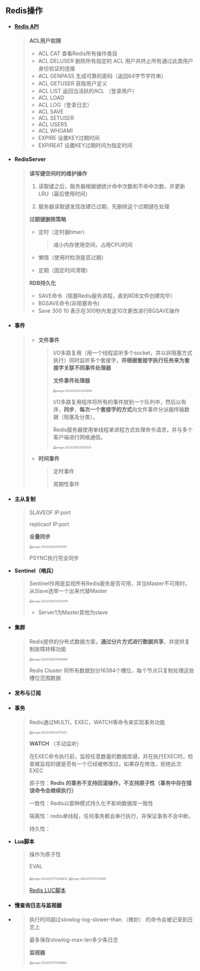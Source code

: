 ## Redis操作

- ####  **[Redis API ](https://redis.io/commands/bgrewriteaof)**

  > **ACL用户权限**
  >
  > - ACL CAT 查看Redis所有操作类目
  > - ACL DELUSER  删除所有指定的 ACL 用户并终止所有通过此类用户身份验证的连接
  > - ACL GENPASS 生成可靠的密码（返回64字节字符串）
  > - ACL GETUSER 获取用户定义
  > - ACL LIST  返回当活跃的ACL  （登录用户）
  > - ACL LOAD 
  > - ACL LOG（登录日志）
  > - ACL SAVE 
  > - ACL SETUSER 
  > - ACL USERS 
  > - ACL WHOAMI
  > - EXPIRE 设置KEY过期时间
  > - EXPIREAT 设置KEY过期时间为指定时间

- #### **RedisServer**

  > **读写键空间时的维护操作**
  >
  > 1. 读取键之后，服务器根据键统计命中次数和不命中次数，并更新LRU（最后使用时间）
  >
  > 2. 服务器读取键发现改建已过期，先删除这个过期键在处理
  >
  >  
  >
  > **过期键删除策略**
  >
  > - 定时（定时器timer）
  >
  >   > 减小内存使用空间，占用CPU时间
  >
  > - 懒惰（使用时检测是否过期）
  >
  > - 定期（固定时间清理）
  >
  >   
  >
  > **RDB持久化**
  >
  > - SAVE命令（阻塞Redis服务进程，直到RDB文件创建完毕）
  > - BGSAVE命令(非阻塞命令)
  > - Save 300 10 表示在300秒内发送10次更改进行BGSAVE操作
  >
  > 

- #### **事件**

  > - **文件事件**
  >
  >   > I/O多路复用（用一个线程监听多个socket，并以非阻塞方式执行）同时监听多个套接字，**并根据套接字执行任务来为套接字关联不同事件处理器**
  >   >
  >   > **文件事件处理器**
  >   >
  >   > <img src="image-20220126223232849.png" alt="image-20220126223232849" style="zoom:50%;" /> 
  >   >
  >   >  
  >   >
  >   > I/O多路复用程序将所有的事件放到一个队列中，然后以有序，**同步**，**每次一个套接字的方式**向文件事件分派器传输数据（阻塞及分类）。
  >   >
  >   >  
  >   >
  >   > Redis服务器使用单线程单进程方式处理命令请求，并与多个客户端进行网络通信。
  >   >
  >   >  
  >   >
  >   > <img src="image-20220126224512524.png" alt="image-20220126224512524" style="zoom:50%;" /> 
  >   >
  >   >  
  >
  > - **时间事件**
  >
  >   > 定时事件
  >   >
  >   > 周期性事件

- #### **主从复制**

  > SLAVEOF IP:port 
  >
  > replicaof IP:port
  >
  >  
  >
  > **全量同步**
  >
  > <img src="image-20220126225745157.png" alt="image-20220126225745157" style="zoom:50%;" /> 
  >
  >  
  >
  > PSYNC执行完全同步

- **Sentinel（哨兵）**

  > Sentinel作用是监视所有Redis服务是否可用，并当Master不可用时，从Slave选举一个出来代替Master
  >
  > <img src="image-20220126230702076.png" alt="image-20220126230702076" style="zoom:50%;" /> 
  >
  > - Server1为Master其他为slave
  >
  > 

- #### **集群**

  > Redis提供的分布式数据方案，**通过分片方式进行数据共享**，并提供复制故障转移功能
  >
  >  <img src="image-20220126232156490.png" alt="image-20220126232156490" style="zoom:50%;" /> 
  >
  > Redis Cluster 将所有数据划分16384个槽位，每个节点只复制处理这些槽位范围数据
  >
  > 

- #### **发布与订阅**

- #### **事务**

  > Redis通过MULTI，EXEC，WATCH等命令来实现事务功能
  >
  > <img src="image-20220126234711220.png" alt="image-20220126234711220" style="zoom:50%;" /> 
  >
  > **WATCH** （手动监听）
  >
  > 在EXEC命令执行前，监视任意数量的数据库键，并在执行EXEC时，检查被监视的键是否有一个已经被修改过，如果存在修改，拒绝此次EXEC
  >
  > 
  >
  > 原子性：**Redis 的事务不支持回滚操作，不支持原子性（事务中存在错误命令会继续执行）**
  >
  > 一致性：Redis以那种模式持久化不影响数据库一致性
  >
  > 隔离性：redis单线程，任何事务都会串行执行，并保证事务不会中断。
  >
  > 持久性：

- **Lua脚本**

  > 操作为原子性
  >
  > EVAL
  >
  > <img src="image-20220127172249630.png" alt="image-20220127172249630" style="zoom:50%;" /> 
  >
  > <img src="image-20220127172331628.png" alt="image-20220127172331628" style="zoom:50%;" /> 
  >
  > [Redis LUC脚本](https://redis.io/commands/eval)

- #### **慢查询日志与监视器**

- > 执行时间超过slowlog-log-slower-than （微妙） 的命令会被记录到日志上
  >
  > 最多保存slowlog-max-len多少条日志
  >
  >  
  >
  > **监视器**
  >
  > <img src="image-20220127173158664.png" alt="image-20220127173158664" style="zoom:50%;" /> 
  >
  > 

